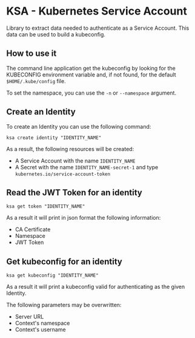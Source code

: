 # KSA - Kubernetes Service Account

Library to extract data needed to authenticate as a Service Account.
This data can be used to build a kubeconfig.


## How to use it

The command line application get the kubeconfig by looking for the KUBECONFIG environment variable and, if not found, for the default `$HOME/.kube/config` file.

To set the namespace, you can use the `-n` or `--namespace` argument.


## Create an Identity

To create an Identity you can use the following command:

```console
ksa create identity "IDENTITY_NAME"
```
As a result, the following resources will be created:
- A Service Account with the name `IDENTITY_NAME`
- A Secret with the name `IDENTITY_NAME-secret-1` and type `kubernetes.io/service-account-token`

## Read the JWT Token for an identity

```console
ksa get token "IDENTITY_NAME"
```

As a result it will print in json format the following information:
- CA Certificate
- Namespace
- JWT Token

## Get kubeconfig for an identity

```console
ksa get kubeconfig "IDENTITY_NAME"
```

As a result it will print a kubeconfig valid for authenticating as the given Identity.

The following parameters may be overwritten:
- Server URL
- Context's namespace
- Context's username
